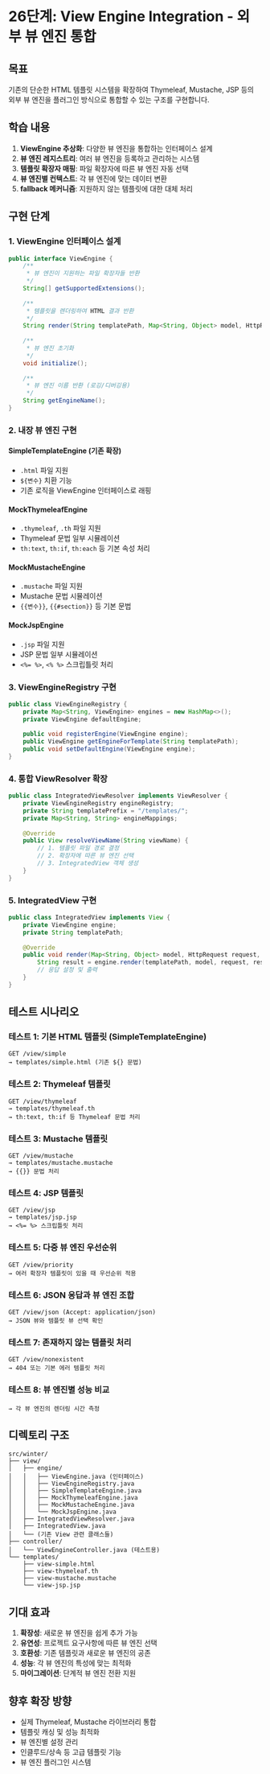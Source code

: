 # 26단계: View Engine Integration - 외부 뷰 엔진 통합

## 목표
기존의 단순한 HTML 템플릿 시스템을 확장하여 Thymeleaf, Mustache, JSP 등의 외부 뷰 엔진을 플러그인 방식으로 통합할 수 있는 구조를 구현합니다.

## 학습 내용
1. **ViewEngine 추상화**: 다양한 뷰 엔진을 통합하는 인터페이스 설계
2. **뷰 엔진 레지스트리**: 여러 뷰 엔진을 등록하고 관리하는 시스템
3. **템플릿 확장자 매핑**: 파일 확장자에 따른 뷰 엔진 자동 선택
4. **뷰 엔진별 컨텍스트**: 각 뷰 엔진에 맞는 데이터 변환
5. **fallback 메커니즘**: 지원하지 않는 템플릿에 대한 대체 처리

## 구현 단계

### 1. ViewEngine 인터페이스 설계
```java
public interface ViewEngine {
    /**
     * 뷰 엔진이 지원하는 파일 확장자들 반환
     */
    String[] getSupportedExtensions();
    
    /**
     * 템플릿을 렌더링하여 HTML 결과 반환
     */
    String render(String templatePath, Map<String, Object> model, HttpRequest request, HttpResponse response);
    
    /**
     * 뷰 엔진 초기화
     */
    void initialize();
    
    /**
     * 뷰 엔진 이름 반환 (로깅/디버깅용)
     */
    String getEngineName();
}
```

### 2. 내장 뷰 엔진 구현

#### SimpleTemplateEngine (기존 확장)
- `.html` 파일 지원
- `${변수}` 치환 기능
- 기존 로직을 ViewEngine 인터페이스로 래핑

#### MockThymeleafEngine
- `.thymeleaf`, `.th` 파일 지원
- Thymeleaf 문법 일부 시뮬레이션
- `th:text`, `th:if`, `th:each` 등 기본 속성 처리

#### MockMustacheEngine
- `.mustache` 파일 지원
- Mustache 문법 시뮬레이션
- `{{변수}}`, `{{#section}}` 등 기본 문법

#### MockJspEngine
- `.jsp` 파일 지원
- JSP 문법 일부 시뮬레이션
- `<%= %>`, `<% %>` 스크립틀릿 처리

### 3. ViewEngineRegistry 구현
```java
public class ViewEngineRegistry {
    private Map<String, ViewEngine> engines = new HashMap<>();
    private ViewEngine defaultEngine;
    
    public void registerEngine(ViewEngine engine);
    public ViewEngine getEngineForTemplate(String templatePath);
    public void setDefaultEngine(ViewEngine engine);
}
```

### 4. 통합 ViewResolver 확장
```java
public class IntegratedViewResolver implements ViewResolver {
    private ViewEngineRegistry engineRegistry;
    private String templatePrefix = "/templates/";
    private Map<String, String> engineMappings;
    
    @Override
    public View resolveViewName(String viewName) {
        // 1. 템플릿 파일 경로 결정
        // 2. 확장자에 따른 뷰 엔진 선택
        // 3. IntegratedView 객체 생성
    }
}
```

### 5. IntegratedView 구현
```java
public class IntegratedView implements View {
    private ViewEngine engine;
    private String templatePath;
    
    @Override
    public void render(Map<String, Object> model, HttpRequest request, HttpResponse response) {
        String result = engine.render(templatePath, model, request, response);
        // 응답 설정 및 출력
    }
}
```

## 테스트 시나리오

### 테스트 1: 기본 HTML 템플릿 (SimpleTemplateEngine)
```
GET /view/simple
→ templates/simple.html (기존 ${} 문법)
```

### 테스트 2: Thymeleaf 템플릿
```
GET /view/thymeleaf  
→ templates/thymeleaf.th
→ th:text, th:if 등 Thymeleaf 문법 처리
```

### 테스트 3: Mustache 템플릿
```
GET /view/mustache
→ templates/mustache.mustache  
→ {{}} 문법 처리
```

### 테스트 4: JSP 템플릿
```
GET /view/jsp
→ templates/jsp.jsp
→ <%= %> 스크립틀릿 처리
```

### 테스트 5: 다중 뷰 엔진 우선순위
```
GET /view/priority
→ 여러 확장자 템플릿이 있을 때 우선순위 적용
```

### 테스트 6: JSON 응답과 뷰 엔진 조합
```
GET /view/json (Accept: application/json)
→ JSON 뷰와 템플릿 뷰 선택 확인
```

### 테스트 7: 존재하지 않는 템플릿 처리
```
GET /view/nonexistent
→ 404 또는 기본 에러 템플릿 처리
```

### 테스트 8: 뷰 엔진별 성능 비교
```
→ 각 뷰 엔진의 렌더링 시간 측정
```

## 디렉토리 구조
```
src/winter/
├── view/
│   ├── engine/
│   │   ├── ViewEngine.java (인터페이스)
│   │   ├── ViewEngineRegistry.java
│   │   ├── SimpleTemplateEngine.java
│   │   ├── MockThymeleafEngine.java
│   │   ├── MockMustacheEngine.java
│   │   └── MockJspEngine.java
│   ├── IntegratedViewResolver.java
│   ├── IntegratedView.java
│   └── (기존 View 관련 클래스들)
├── controller/
│   └── ViewEngineController.java (테스트용)
└── templates/
    ├── view-simple.html
    ├── view-thymeleaf.th
    ├── view-mustache.mustache
    └── view-jsp.jsp
```

## 기대 효과
1. **확장성**: 새로운 뷰 엔진을 쉽게 추가 가능
2. **유연성**: 프로젝트 요구사항에 따른 뷰 엔진 선택
3. **호환성**: 기존 템플릿과 새로운 뷰 엔진의 공존
4. **성능**: 각 뷰 엔진의 특성에 맞는 최적화
5. **마이그레이션**: 단계적 뷰 엔진 전환 지원

## 향후 확장 방향
- 실제 Thymeleaf, Mustache 라이브러리 통합
- 템플릿 캐싱 및 성능 최적화
- 뷰 엔진별 설정 관리
- 인클루드/상속 등 고급 템플릿 기능
- 뷰 엔진 플러그인 시스템
